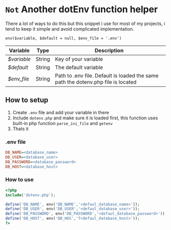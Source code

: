 # `Not` Another dotEnv function helper

There a lot of ways to do this but this snippet i use for most of my projects, i tend to keep it simple and avoid complicated implementation.

 `env($variable, $default = null, $env_file = '.env')`

| Variable    | Type   | Description                                                  |
| ----------- | ------ | ------------------------------------------------------------ |
| *$variable* | String | Key of your variable                                         |
| *$default*  | String | The default variable                                         |
| *$env_file* | String | Path to .env file. Default is loaded the same path the dotenv.php file is located |

## How to setup

1) Create `.env` file and add your variable in there 
2) Include `dotenv.php` and make sure it is loaded first, this function uses built-in php function `parse_ini_file` and `getenv`
2) Thats it

### .env file

```ini
DB_NAME=<database_name>
DB_USER=<database_user>
DB_PASSWORD=<database_password>
DB_HOST=<database_host>
```

### How to use

```php
<?php
include('dotenv.php');

define('DB_NAME', env('DB_NAME','<defaul_database_name>'));
define('DB_USER', env('DB_USER','<defaul_database_user>'));
define('DB_PASSWORD', env('DB_PASSWORD','<defaul_database_password>'));
define('DB_HOST', env('DB_HOS','T<defaul_database_host>'));
?>
```

